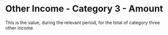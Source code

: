 # Other Income - Category 3 - Amount
This is the value, during the relevant period, for the total of category three other income.